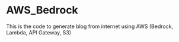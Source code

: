 # AWS_Bedrock
This is the code to generate blog from internet using AWS (Bedrock, Lambda, API Gateway, S3)

